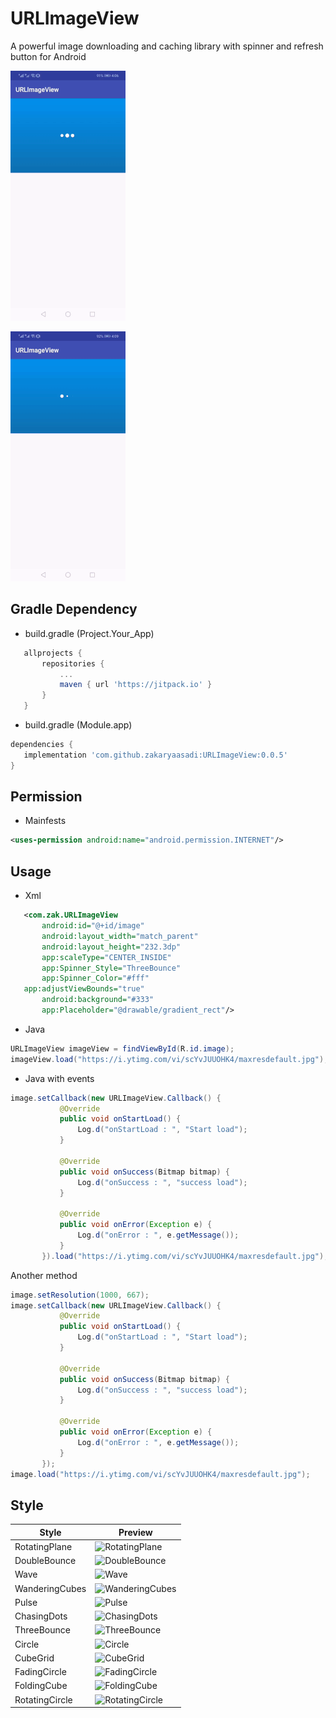 # URLImageView

A powerful image downloading and caching library with spinner and refresh button for Android


![](1.gif)

![](2.gif)

## Gradle Dependency

- build.gradle (Project.Your_App)
 ``` gradle
	allprojects {
		repositories {
			...
			maven { url 'https://jitpack.io' }
		}
	}
 ```
 - build.gradle (Module.app)
 ``` gradle
dependencies {
    implementation 'com.github.zakaryaasadi:URLImageView:0.0.5'
 }
 ```
## Permission
- Mainfests

 ```xml
<uses-permission android:name="android.permission.INTERNET"/>       
```

## Usage
- Xml

 ```xml
    <com.zak.URLImageView
        android:id="@+id/image"
        android:layout_width="match_parent"
        android:layout_height="232.3dp"
        app:scaleType="CENTER_INSIDE"
        app:Spinner_Style="ThreeBounce"
        app:Spinner_Color="#fff"
	app:adjustViewBounds="true"
        android:background="#333"
        app:Placeholder="@drawable/gradient_rect"/>       
```
 
- Java

 ```java
URLImageView imageView = findViewById(R.id.image);
imageView.load("https://i.ytimg.com/vi/scYvJUUOHK4/maxresdefault.jpg");
```


- Java with events

 ```java
image.setCallback(new URLImageView.Callback() {
            @Override
            public void onStartLoad() {
                Log.d("onStartLoad : ", "Start load");
            }

            @Override
            public void onSuccess(Bitmap bitmap) {
                Log.d("onSuccess : ", "success load");
            }

            @Override
            public void onError(Exception e) {
                Log.d("onError : ", e.getMessage());
            }
        }).load("https://i.ytimg.com/vi/scYvJUUOHK4/maxresdefault.jpg");
```
Another method

 ```java
image.setResolution(1000, 667); 
image.setCallback(new URLImageView.Callback() {
            @Override
            public void onStartLoad() {
                Log.d("onStartLoad : ", "Start load");
            }

            @Override
            public void onSuccess(Bitmap bitmap) {
                Log.d("onSuccess : ", "success load");
            }

            @Override
            public void onError(Exception e) {
                Log.d("onError : ", e.getMessage());
            }
        });
image.load("https://i.ytimg.com/vi/scYvJUUOHK4/maxresdefault.jpg");
```

## Style

Style | Preview
------------     |   -------------
RotatingPlane    | <img src='https://raw.githubusercontent.com/ybq/AndroidSpinKit/master/art/RotatingPlane.gif' alt='RotatingPlane' width="90px" height="90px"/>
DoubleBounce     | <img src='https://raw.githubusercontent.com/ybq/AndroidSpinKit/master/art/DoubleBounce.gif' alt='DoubleBounce' width="90px" height="90px"/>
Wave             | <img src='https://raw.githubusercontent.com/ybq/AndroidSpinKit/master/art/Wave.gif' alt='Wave' width="90px" height="90px"/>
WanderingCubes   | <img src='https://raw.githubusercontent.com/ybq/AndroidSpinKit/master/art/WanderingCubes.gif' alt='WanderingCubes' width="90px" height="90px"/>
Pulse            | <img src='https://raw.githubusercontent.com/ybq/AndroidSpinKit/master/art/Pulse.gif' alt='Pulse' width="90px" height="90px"/>
ChasingDots      | <img src='https://raw.githubusercontent.com/ybq/AndroidSpinKit/master/art/ChasingDots.gif' alt='ChasingDots' width="90px" height="90px"/>
ThreeBounce      | <img src='https://raw.githubusercontent.com/ybq/AndroidSpinKit/master/art/ThreeBounce.gif' alt='ThreeBounce' width="90px" height="90px"/>
Circle           | <img src='https://raw.githubusercontent.com/ybq/AndroidSpinKit/master/art/Circle.gif' alt='Circle' width="90px" height="90px"/>
CubeGrid         | <img src='https://raw.githubusercontent.com/ybq/AndroidSpinKit/master/art/CubeGrid.gif' alt='CubeGrid' width="90px" height="90px"/>
FadingCircle     | <img src='https://raw.githubusercontent.com/ybq/AndroidSpinKit/master/art/FadingCircle.gif' alt='FadingCircle' width="90px" height="90px"/>
FoldingCube      | <img src='https://raw.githubusercontent.com/ybq/AndroidSpinKit/master/art/FoldingCube.gif' alt='FoldingCube' width="90px" height="90px"/>
RotatingCircle   | <img src='https://raw.githubusercontent.com/ybq/AndroidSpinKit/master/art/RotatingCircle.gif' alt='RotatingCircle' width="90px" height="90px"/>
